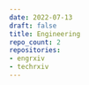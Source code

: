 ```yaml
---
date: 2022-07-13
draft: false
title: Engineering
repo_count: 2
repositories:
- engrxiv
- techrxiv
---
```



